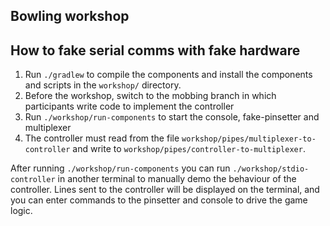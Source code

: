 ## Bowling workshop

## How to fake serial comms with fake hardware

1. Run `./gradlew` to compile the components and install the components and scripts in the `workshop/` directory.
2. Before the workshop, switch to the mobbing branch in which participants write code to implement the controller
3. Run `./workshop/run-components` to start the console, fake-pinsetter and multiplexer
4. The controller must read from the file `workshop/pipes/multiplexer-to-controller` and write to `workshop/pipes/controller-to-multiplexer`. 

After running `./workshop/run-components` you can run `./workshop/stdio-controller` in another terminal to manually demo the behaviour of the controller. Lines sent to the controller will be displayed on the terminal, and you can enter commands to the pinsetter and console to drive the game logic.
